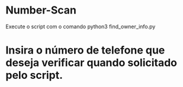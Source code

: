 # Number-Scan

Execute o script com o comando python3 find_owner_info.py

 # Insira o número de telefone que deseja verificar quando solicitado pelo script.
